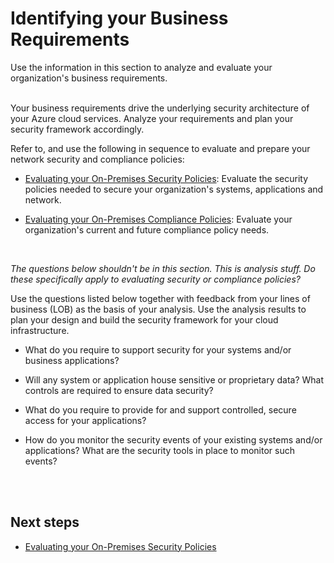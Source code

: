 # Identifying your Business Requirements

Use the information in this section to analyze and evaluate your organization's business requirements.  
  

Your business requirements drive the underlying security architecture of your Azure cloud services. Analyze your requirements and plan your security framework accordingly. 

Refer to, and use the following in sequence to evaluate and prepare your network security and compliance policies:

- [Evaluating your On-Premises Security Policies](https://github.com/nmcgregor/Azure-Security/blob/master/1.1-Evaluating-your-On-Premise-Security-Policies.md):  Evaluate the security policies needed to secure your organization's systems, applications and network.

- [Evaluating your On-Premises Compliance Policies](https://github.com/nmcgregor/Azure-Security/blob/master/1.2-Evaluating-your-On-Premise-Compliance-Policies.md): Evaluate your organization's current and future compliance policy needs.
<br />

*The questions below shouldn't be in this section. This is analysis stuff. Do these specifically apply to evaluating security or compliance policies?*  

Use the questions listed below together with feedback from your lines of business (LOB) as the basis of your analysis. Use the analysis results to plan your design and build the security framework for your cloud infrastructure.

- What do you require to support security for your systems and/or business applications?

- Will any system or application house sensitive or proprietary data? What controls are required to ensure data security?

- What do you require to provide for and support controlled, secure access for your applications?

- How do you monitor the security events of your existing systems and/or applications? What are the security tools in place to monitor such events?
<br />
<br />

## Next steps 

- [Evaluating your On-Premises Security Policies](https://github.com/nmcgregor/Azure-Security/blob/master/1.1-Evaluating-your-On-Premise-Security-Policies.md)
